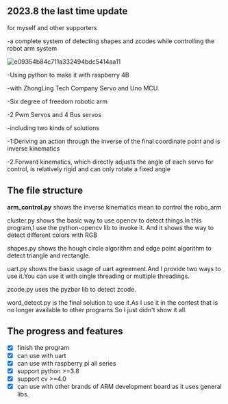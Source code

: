 ## 2023.8 the last time update 
 for myself and other supporters
 
 -a complete system of detecting shapes and zcodes while controlling the robot arm system
 
 ![e09354b84c711a332494bdc5414aa11](https://github.com/kouge0510/robot_control-with-Opencv/assets/72262866/96492b09-5717-4d66-89f3-c11d2f4cced2)
 
 -Using python to make it with raspberry 4B
 
 -with ZhongLing Tech Company Servo and Uno MCU.
 
 -Six degree of freedom robotic arm
 
 -2 Pwm Servos and 4 Bus servos
 
 -including two kinds of solutions
 
 -1:Deriving an action through the inverse of the final coordinate point and is inverse kinematics
 
 -2.Forward kinematics, which directly adjusts the angle of each servo for control, is relatively rigid and can only rotate a fixed angle

## The file structure

**arm_control.py** shows the inverse kinematics mean to control the robo_arm

cluster.py shows the basic way to use opencv to detect things.In this program,I use the python-opencv lib to invoke it.
And it shows the way to detect different colors with RGB

shapes.py shows the hough circle algorithm and edge point algorithm to detect triangle and rectangle.

uart.py shows the basic usage of uart agreement.And I provide two ways to use it.You can use it with single threading or multiple threadings.

zcode.py uses the pyzbar lib to detect zcode.

word_detect.py is the final solution to use it.As I use it in the contest that is no longer available to other programs.So I just didn't show it all.

## The progress and features

- [x] finish the program
- [x] can use with uart
- [x] can use with raspberry pi all series
- [x] support python >=3.8
- [x] support cv >=4.0
- [x] can use with other brands of ARM development board as it uses general libs.
